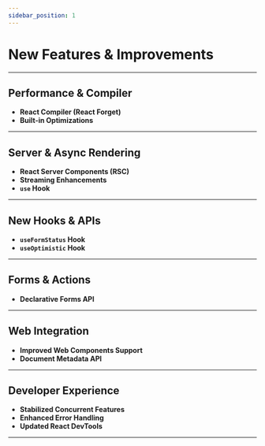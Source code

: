```yaml
---
sidebar_position: 1
---
```


# New Features & Improvements

---

## Performance & Compiler

- **React Compiler (React Forget)**
- **Built-in Optimizations**

---

## Server & Async Rendering

- **React Server Components (RSC)**
- **Streaming Enhancements**
- **`use` Hook**

---

## New Hooks & APIs

- **`useFormStatus` Hook**
- **`useOptimistic` Hook**

---

## Forms & Actions

- **Declarative Forms API**

---

## Web Integration

- **Improved Web Components Support**
- **Document Metadata API**

---

## Developer Experience

- **Stabilized Concurrent Features**
- **Enhanced Error Handling**
- **Updated React DevTools**

---

